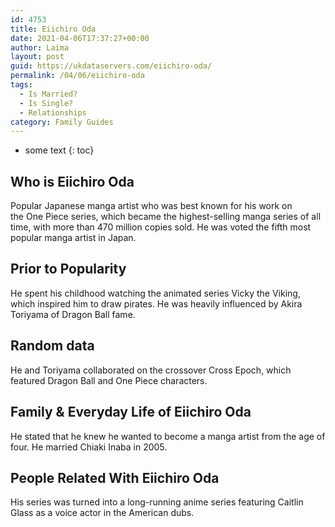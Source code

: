 ```yaml
---
id: 4753
title: Eiichiro Oda
date: 2021-04-06T17:37:27+00:00
author: Laima
layout: post
guid: https://ukdataservers.com/eiichiro-oda/
permalink: /04/06/eiichiro-oda
tags:
  - Is Married?
  - Is Single?
  - Relationships
category: Family Guides
---
```


* some text
{: toc}


## Who is Eiichiro Oda
                  
                  
                  
Popular Japanese manga artist who was best known for his work on the One Piece series, which became the highest-selling manga series of all time, with more than 470 million copies sold. He was voted the fifth most popular manga artist in Japan.
                  
              
            
              
            
                
                
                
## Prior to Popularity
                  
                  
                  
He spent his childhood watching the animated series Vicky the Viking, which inspired him to draw pirates. He was heavily influenced by Akira Toriyama of Dragon Ball fame.
                  
              
            
              
            
                
                
                
## Random data
                  
                  
                  
He and Toriyama collaborated on the crossover Cross Epoch, which featured Dragon Ball and One Piece characters.
                  
              
            
              
            
                
                
                
## Family & Everyday Life of Eiichiro Oda
                  
                  
                  
He stated that he knew he wanted to become a manga artist from the age of four. He married Chiaki Inaba in 2005.
                  
              
            
              
            
                
                
                
## People Related With Eiichiro Oda
                  
                  
                  
His series was turned into a long-running anime series featuring Caitlin Glass as a voice actor in the American dubs.
                  
              
            
              
            
                
              
            
              
              
            
            
              
            
          
          
          